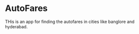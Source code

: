 AutoFares
=========
THis is an app for finding the autofares in cities like banglore and hyderabad.
